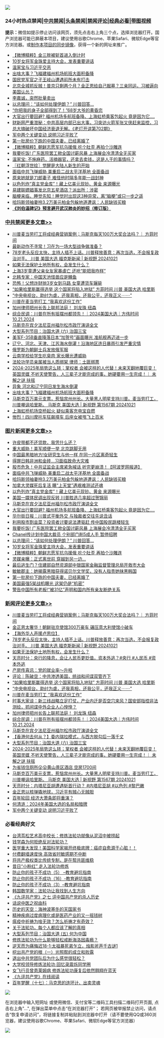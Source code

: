 ![](https://raw.githubusercontent.com/jsvpn/jsproxy/dev/64photo/fqnews-qr.jpg)

<div id="tt">
<h3>24小时热点禁闻|<a href="#%E4%B8%AD%E5%85%B1%E7%A6%81%E9%97%BB%E6%9B%B4%E5%A4%9A%E6%96%87%E7%AB%A0">中共禁闻</a>|<a href="#%E5%9B%BE%E7%89%87%E6%96%B0%E9%97%BB%E6%9B%B4%E5%A4%9A%E6%96%87%E7%AB%A0">头条禁闻</a>|<a href="#%E6%96%B0%E9%97%BB%E8%AF%84%E8%AE%BA%E6%9B%B4%E5%A4%9A%E6%96%87%E7%AB%A0">禁闻评论|<a href="#%E5%BF%85%E7%9C%8B%E7%BB%8F%E5%85%B8%E5%A5%BD%E6%96%87">经典必看</a>|<a href="https://696153.xyz/3" target="_blank">带图视频</a></h3>
<div><b>提示：</b>微信如提示停止访问该网页，须先点击右上角三个点，选择浏览器打开。国产浏览器可能已屏蔽本项目，建议使用谷歌Chrome、苹果Safari、微软Edge等官方浏览器。或<a href="%E5%88%B6%E4%BD%9Cgit%E7%A6%81%E9%97%BB%E9%95%9C%E5%83%8F.md">制作本项目的同步镜像</a>，获得一个新的网址来推广。</div>
<ul>

<li><a href="/topimagenews/20241021/2104358.md">【微博精粹】金三胖被斩首进入倒计时</a></li>
<li><a href="/topimagenews/20241021/2104435.md">10岁女将军金珠爱主持大会，发表重要讲话</a></li>
<li><a href="/sohnews/20241021/2104581.md">温家宝与习近平交恶</a></li>
<li><a href="/cbnews/20241021/2104553.md">出啥大事？飞福建福州机场航班大面积备降</a></li>
<li><a href="/ssgc/20241021/2104495.md">国民党军官之子王岐山遭遇前所未有打击</a></li>
<li><a href="/comments/20241021/2104388.md">北京全城抓反贼！普京只剩两个月？金正恩给自己掘墓？三亲同运，习被逼向美国认怂？</a></li>
<li><a href="/cnnews/20241021/2104361.md">李嘉诚，突然批量卖出</a></li>
<li><a href="/topimagenews/20241021/2104447.md">以总理问：“该如何处理伊朗？” 川普回答…</a></li>
<li><a href="/cnnews/20241021/2104488.md">“你把我的身子全部得到了！”68岁大爷的黄昏恋</a></li>
<li><a href="/topimagenews/20241021/2104591.md">大官出行要回避? 福州机场多航班备降、上海虹桥乘客包起火 竟是因为它….</a></li>
<li><a href="/sohnews/20241021/2104489.md">财新网严重泄秘：中共高层内部已出大事，习突访火箭军张又侠赶来监控，习总大搞破坏中国经济衰退无解。《老灯开讲第702期》</a></li>
<li><a href="/comments/20241021/2104441.md">军中两个关键变动 说明习近平败了</a></li>
<li><a href="/topimagenews/20241021/2104392.md">第一批房价下跌的中国夫妻，已经离婚了</a></li>
<li><a href="/topimagenews/20241021/2104434.md">【微博精粹】朝鲜志愿军抗乌援俄 吃个肚歪 再拍个沙雕连</a></li>
<li><a href="/topimagenews/20241021/2104588.md">我要吃饭! 广东医院罢工掀全国讨薪风暴 上海展会冷清清全无买家</a></li>
<li><a href="/sohnews/20241021/2104415.md">温家宝: 不施麻药，活摘器官，还拿去卖钱，这是人干的事情吗？</a></li>
<li><a href="/cbnews/20241021/2104442.md">〖红朝浮世绘〗觉醒是大陆人新生的开始</a></li>
<li><a href="/topimagenews/20241022/2104711.md">面临中共飞弹威胁 美重启二战太平洋基地 全面备战</a></li>
<li><a href="/yule/20241021/2104657.md">原来她就是刀郎妻子 难怪他时隔多年能一战封神</a></li>
<li><a href="/topimagenews/20241021/2104646.md">以色列炸“真主党金库”！藏上亿美元现钞、黄金 来源曝光</a></li>
<li><a href="/sports/20241021/2104471.md">易建联嫖娼事发北京五星酒店？派出所：涉密</a></li>
<li><a href="/health/20241021/2104515.md">脑梗来临，睡觉先知！睡觉时出现这3种异常，离“脑梗”或只一步之遥</a></li>
<li><a href="/topimagenews/20241021/2104648.md">哈玛斯领袖妻拎3.2万美元柏金包躲地道遭讽：人民缺钱买粮</a></li>
<li><b><a href="/comments/20200207/1272816.md" target="_blank">《刘伯温碑记》预言避开武汉肺炎的妙招（修订版）</a></b></li>
</ul>
</div>

<div class="catlist">
<h3><a href="/cbnews/" target="_blank">中共禁闻</a><span><a href="/cbnews/" target="_blank" rel="nofollow">更多文章>></a></span></h3>
<ul>
<li><a href="/comments/20241022/2104802.md" target="_blank">川普麦当劳打工将成经典营销案例；马斯克每天100万大奖合法吗？｜ 方菲时间</a></li>
<li><a href="/cbnews/20241022/2104795.md" target="_blank">最新动作不寻常！习在为一场大型战争做准备？</a></li>
<li><a href="/comments/20241022/2104753.md" target="_blank">78岁老头反应太快，主持人插不上话。川普释放善意：再次当选，不会报复政治对手。 川普 美国大选 福克斯新闻 | 新视野 20241021</a></li>
<li><a href="/comments/20241022/2104752.md" target="_blank">如果无法保护土地所有权，会发生什么？</a></li>
<li><a href="/cbnews/20241022/2104712.md" target="_blank">上海3岁童遭父亲女友家暴虐亡 还呛“能把我咋样”</a></li>
<li><a href="/cbnews/20241021/2104687.md" target="_blank">北韩专家：中国天池怪兽应是鳟鱼</a></li>
<li><a href="/cbnews/20241021/2104686.md" target="_blank">恐怖！父想诈财抛3岁女到马路 女童遭货车辗毙</a></li>
<li><a href="/comments/20241021/2104668.md" target="_blank">“如果哈里斯赢得选举  这个国家将陷入地狱” 方菲时间 川普 美国大选 哈里斯</a></li>
<li><a href="/comments/20241021/2104667.md" target="_blank">“中央电视台，助纣为虐，还我真相，还我公平，还我正义⋯⋯”</a></li>
<li><a href="/comments/20241021/2104666.md" target="_blank">川普在麦当劳打工 “我喜欢这份工作”</a></li>
<li><a href="/comments/20241021/2104630.md" target="_blank">加州律师把州长告上联邦法庭！ 刘龙珠 纽森</a></li>
<li><a href="/comments/20241021/2104629.md" target="_blank">综合民调：川普在所有摇摆州都领先！｜2024美国大选｜方伟时间 10.21.2024</a></li>
<li><a href="/comments/20241021/2104615.md" target="_blank">马斯克在宾夕法尼亚州福尔松市政厅演讲全文</a></li>
<li><a href="/comments/20241021/2104609.md" target="_blank">大型系列节目：治国大道  (六) 治国三宝</a></li>
<li><a href="/cbnews/20241021/2104596.md" target="_blank">美军F-35B垂直降落日本“加贺号”画面曝光 准航舰再迈进一步</a></li>
<li><a href="/cbnews/20241021/2104595.md" target="_blank">辽宁、河北、天津、江苏海水倒灌！沿海地区连日暴雨引发严重灾情</a></li>
<li><a href="/cbnews/20241021/2104594.md" target="_blank">俄罗斯为朝鲜士兵发放俄军服</a></li>
<li><a href="/cbnews/20241021/2104593.md" target="_blank">云南学校给学生吃臭肉 家长曝光遭威胁</a></li>
<li><a href="/cbnews/20241021/2104592.md" target="_blank">法轮功学员亲属被当人质绑架 律师：土匪绑票</a></li>
<li><a href="/comments/20241021/2104579.md" target="_blank">2024-2025年局势这么转；掌权者 会被这样的人代替！未来天翻地覆巨变！英国灵媒 不听天使警告，人三辈子才能完成的事，她硬要用一生完成！｜ 未解之谜 扶摇</a></li>
<li><a href="/cbnews/20241021/2104554.md" target="_blank">异象 河北和辽宁同日发生海水倒灌</a></li>
<li><a href="/cbnews/20241021/2104553.md" target="_blank">出啥大事？飞福建福州机场航班大面积备降</a></li>
<li><a href="/comments/20241021/2104552.md" target="_blank">马斯克百万美元支票，惹恼宾州州长。大量黑人明星支持川普。麦当劳打工，川普嘲讽哈里斯。 马斯克 美国大选 | 新视野 第1567期 20241021</a></li>
<li><a href="/cbnews/20241021/2104509.md" target="_blank">上海虹桥机场空桥起火 疑似乘客充电宝自燃</a></li>
<li><a href="/cbnews/20241021/2104508.md" target="_blank">惨烈！四川摩托车狂飙撞车 后座女被甩飞上百米</a></li>

</ul>
</div>
<div class="catlist">
<h3><a href="/topimagenews/" target="_blank">图片新闻</a><span><a href="/topimagenews/" target="_blank" rel="nofollow">更多文章>></a></span></h3>
<ul>
<li><a href="/topimagenews/20241022/2104794.md" target="_blank">许皮带都不还贷款，我凭什么还？</a></li>
<li><a href="/topimagenews/20241022/2104793.md" target="_blank">重大威胁！美军顺便一举 北京跳脚无用</a></li>
<li><a href="/topimagenews/20241022/2104772.md" target="_blank">中国最黑暗地方!女研究生与他一样 在同一片区离奇轻生</a></li>
<li><a href="/topimagenews/20241022/2104771.md" target="_blank">得罪日韩非洲和金砖…习面临致命大灾难</a></li>
<li><a href="/topimagenews/20241022/2104770.md" target="_blank">股市危急！中共证监会主席紧急喊话 听完更崩溃！【阿波罗网报道】</a></li>
<li><a href="/topimagenews/20241022/2104711.md" target="_blank">面临中共飞弹威胁 美重启二战太平洋基地 全面备战</a></li>
<li><a href="/topimagenews/20241021/2104648.md" target="_blank">哈玛斯领袖妻拎3.2万美元柏金包躲地道遭讽：人民缺钱买粮</a></li>
<li><a href="/topimagenews/20241021/2104647.md" target="_blank">加拿大灵媒死后复活 曝“上天堂”遇艰难测试还魂</a></li>
<li><a href="/topimagenews/20241021/2104646.md" target="_blank">以色列炸“真主党金库”！藏上亿美元现钞、黄金 来源曝光</a></li>
<li><a href="/topimagenews/20241021/2104645.md" target="_blank">美国一媒体民调出现反转 川普胜选几率超过贺锦丽</a></li>
<li><a href="/comments/20241021/2104615.md" target="_blank">马斯克在宾夕法尼亚州福尔松市政厅演讲全文</a></li>
<li><a href="/topimagenews/20241021/2104591.md" target="_blank">大官出行要回避? 福州机场多航班备降、上海虹桥乘客包起火 竟是因为它….</a></li>
<li><a href="/topimagenews/20241021/2104590.md" target="_blank">华尔街日报：川普式平衡外交 与独裁者交往先说丑话</a></li>
<li><a href="/topimagenews/20241021/2104589.md" target="_blank">利用股市割韭菜？投资者讨要说法遭驱赶 传中国股民跳楼轻生</a></li>
<li><a href="/topimagenews/20241021/2104588.md" target="_blank">我要吃饭! 广东医院罢工掀全国讨薪风暴 上海展会冷清清全无买家</a></li>
<li><a href="/topimagenews/20241021/2104587.md" target="_blank">Chanel传计划中国大裁员 个别部门削5成人手 暂停招聘</a></li>
<li><a href="/topimagenews/20241021/2104447.md" target="_blank">以总理问：“该如何处理伊朗？” 川普回答…</a></li>
<li><a href="/topimagenews/20241021/2104435.md" target="_blank">10岁女将军金珠爱主持大会，发表重要讲话</a></li>
<li><a href="/topimagenews/20241021/2104434.md" target="_blank">【微博精粹】朝鲜志愿军抗乌援俄 吃个肚歪 再拍个沙雕连</a></li>
<li><a href="/topimagenews/20241021/2104433.md" target="_blank">灵媒亲曝：正式离世前 穿越到另一边…</a></li>
<li><a href="/topimagenews/20241021/2104412.md" target="_blank">最后逃生门？住建部自然资源部中银国家金融监督管理总局开救市大会</a></li>
<li><a href="/topimagenews/20241021/2104393.md" target="_blank">敏敏郡主：她揭露黑暗获得诺贝尔文学奖，没有人指责她抹黑韩国</a></li>
<li><a href="/topimagenews/20241021/2104392.md" target="_blank">第一批房价下跌的中国夫妻，已经离婚了</a></li>
<li><a href="/topimagenews/20241021/2104391.md" target="_blank">美国最强5架战机曝光 这架仍是“机密”</a></li>
<li><a href="/topimagenews/20241021/2104390.md" target="_blank">警告中国所有老板!“被31亿”声明和国内所有亲友断绝关系</a></li>

</ul>
</div>
<div class="catlist">
<h3><a href="/comments/" target="_blank">新闻评论</a><span><a href="/comments/" target="_blank" rel="nofollow">更多文章>></a></span></h3>
<ul>
<li><a href="/comments/20241022/2104802.md" target="_blank">川普麦当劳打工将成经典营销案例；马斯克每天100万大奖合法吗？｜ 方菲时间</a></li>
<li><a href="/comments/20241022/2104797.md" target="_blank">金正恩太奢华！朝鲜驻京使馆300万豪车 碾压意大利使馆小破车</a></li>
<li><a href="/comments/20241022/2104758.md" target="_blank">【海外华人声援卢思位】</a></li>
<li><a href="/comments/20241022/2104753.md" target="_blank">78岁老头反应太快，主持人插不上话。川普释放善意：再次当选，不会报复政治对手。 川普 美国大选 福克斯新闻 | 新视野 20241021</a></li>
<li><a href="/comments/20241022/2104752.md" target="_blank">如果无法保护土地所有权，会发生什么？</a></li>
<li><a href="/comments/20241022/2104710.md" target="_blank">天亮时分：央行的降息，会让人民币更贬值，资本外逃？#央行 #人民币 #资本外逃</a></li>
<li><a href="/comments/20241022/2104709.md" target="_blank">产房传喜讯：党的就业率～升啦</a></li>
<li><a href="/comments/20241021/2104698.md" target="_blank">评论｜陈破空：中共渗透美国，统战和间谍双管齐下</a></li>
<li><a href="/comments/20241021/2104668.md" target="_blank">“如果哈里斯赢得选举  这个国家将陷入地狱” 方菲时间 川普 美国大选 哈里斯</a></li>
<li><a href="/comments/20241021/2104667.md" target="_blank">“中央电视台，助纣为虐，还我真相，还我公平，还我正义⋯⋯”</a></li>
<li><a href="/comments/20241021/2104666.md" target="_blank">川普在麦当劳打工 “我喜欢这份工作”</a></li>
<li><a href="/comments/20241021/2104662.md" target="_blank">时事大家谈：新三线战略立足打仗，产业内迁是否空穴来风？国安部指控非法测绘，抓间谍中外企业人心惶惶？</a></li>
<li><a href="/comments/20241021/2104630.md" target="_blank">加州律师把州长告上联邦法庭！ 刘龙珠 纽森</a></li>
<li><a href="/comments/20241021/2104629.md" target="_blank">综合民调：川普在所有摇摆州都领先！｜2024美国大选｜方伟时间 10.21.2024</a></li>
<li><a href="/comments/20241021/2104615.md" target="_blank">马斯克在宾夕法尼亚州福尔松市政厅演讲全文</a></li>
<li><a href="/comments/20241021/2104614.md" target="_blank">【香港何去何从？】委内瑞拉模式，与西方脱勾后一落千丈</a></li>
<li><a href="/comments/20241021/2104609.md" target="_blank">大型系列节目：治国大道  (六) 治国三宝</a></li>
<li><a href="/comments/20241021/2104579.md" target="_blank">2024-2025年局势这么转；掌权者 会被这样的人代替！未来天翻地覆巨变！英国灵媒 不听天使警告，人三辈子才能完成的事，她硬要用一生完成！｜ 未解之谜 扶摇</a></li>
<li><a href="/comments/20241021/2104564.md" target="_blank">为省钱住厕所😲😲黄山景区酒店 空房1700间</a></li>
<li><a href="/comments/20241021/2104552.md" target="_blank">马斯克百万美元支票，惹恼宾州州长。大量黑人明星支持川普。麦当劳打工，川普嘲讽哈里斯。 马斯克 美国大选 | 新视野 第1567期 20241021</a></li>
<li><a href="/comments/20241021/2104539.md" target="_blank">天亮时分：内塔尼亚胡遭遇斩首行动？ #内塔尼亚胡 #以色列 #黎巴嫩</a></li>
<li><a href="/comments/20241021/2104517.md" target="_blank">金正恩以核弹撬地球，习近平有贼心无贼胆</a></li>
<li><a href="/comments/20241021/2104516.md" target="_blank">百年轮回 经济大萧条即将重演？</a></li>
<li><a href="/comments/20241021/2104460.md" target="_blank">何清涟：2024年美国大选的名局和暗牌</a></li>
<li><a href="/comments/20241021/2104441.md" target="_blank">军中两个关键变动 说明习近平败了</a></li>

</ul>
</div>

<div class="catlist">
<h3>必看经典好文</h3>
<ul>
<li><a href="/cbnews/20220707/1755000.md" target="_blank">台湾茑松艺术高中校长：修炼法轮功就像从泥沼中被捞起</a></li>
<li><a href="/comments/20210123/1473430.md" target="_blank">钱学森为何拒绝反对法轮功？</a></li>
<li><a href="/comments/20201115/1431139.md" target="_blank">医学重大发现！美国科学家揭开终极底牌：癌症自愈源于心脏！！</a></li>
<li><a href="/comments/20210630/1485911.md" target="_blank">付费翻墙速度快 高效省时敏感期不中断</a></li>
<li><a href="/comments/20231214/1974138.md" target="_blank">将共产极权类比传统专制，是在帮共匪维稳</a></li>
<li><a href="/cbnews/20211123/1656425.md" target="_blank">昔日“小粉红” 走入法轮功修炼</a></li>
<li><a href="/comments/20230920/1936271.md" target="_blank">防止你的孩子不成功（5） &#8211;教育避坑指南</a></li>
<li><a href="/comments/20231004/1942361.md" target="_blank">防止你的孩子不成功（16）-教育避坑指南</a></li>
<li><a href="/comments/20230918/1935105.md" target="_blank">防止你的孩子不成功（3）&#8211;教育避坑指南</a></li>
<li><a href="/comments/20220418/1721061.md" target="_blank">韩国数学家：法轮功让我找到人生方向</a></li>
<li><a href="/bookonline/20131116/201048.md" target="_blank">《九评共产党》之七 评中国共产党的杀人历史</a></li>
<li><a href="/cbnews/20231208/1971389.md" target="_blank">话说中医之祝由科</a></li>
<li><a href="/tculture/xiulian/20170318/732480.md" target="_blank">历史的天空：海神波塞冬的天国家书</a></li>
<li><a href="/lifebaike/20230911/1932098.md" target="_blank">精神疾病过度病理化或是医药产业的又一摇钱树</a></li>
<li><a href="/comments/20200502/1322275.md" target="_blank">瘟疫中祈祷为啥无效？怎么祈祷才有奇效？</a></li>
<li><a href="/topimagenews/20161125/619230.md" target="_blank">关于法轮功，每个人都应该了解的真相</a></li>
<li><a href="/comments/20241018/2103444.md" target="_blank">大型系列节目：治国大道 (五) 何为中国</a></li>
<li><a href="/cbnews/20220601/1740227.md" target="_blank">修炼法轮功为什么能够轻松戒断海洛因毒瘾？</a></li>
<li><a href="/tculture/20190304/1091068.md" target="_blank">逆天而为痛悔迟18-1:太祖暴死弟乍立，烛影斧声千古谜1</a></li>
<li><a href="/comments/20200629/1352460.md" target="_blank">挖出共产党的根（一）光照帮的成立和败露</a></li>
<li><a href="/comments/20220806/1768236.md" target="_blank">退出中共党团队后为什么感觉很轻松？</a></li>
<li><a href="/cbnews/20210517/1548104.md" target="_blank">大学校领导修炼法轮功 回忆录震烁同学圈</a></li>
<li><a href="/cnnews/20210512/1544604.md" target="_blank">女飞行员曾患莱姆病 修炼法轮功康复后依然翱翔在蓝天</a></li>
<li><a href="/bookonline/20131116/201057.md" target="_blank">《九评共产党》在线阅读</a></li>
<li><a href="/comments/20240703/2057730.md" target="_blank">百年梦醒（十七）：马克思的连环计、出卖灵魂</a></li>

</ul>
</div>

![](https://raw.githubusercontent.com/jsvpn/jsproxy/dev/64photo/fqnews-qr.jpg)

在浏览器中输入短网址 或使用微信、支付宝等二维码工具扫描二维码打开页面, 点击右上角"...", 在弹出菜单中点击“在浏览器打开”； 若网页被举报禁止访问，请点击“恢复申请访问”，将链接复制并粘贴到浏览器中打开（请不要使用QQ或360浏览器，建议使用谷歌Chrome、苹果Safari、微软Edge等官方浏览器）

![](https://raw.githubusercontent.com/jsvpn/jsproxy/dev/64photo/wx.jpg)